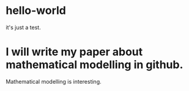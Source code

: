 # hello-world
it's just a test.
# I will write my paper about mathematical modelling in github.
Mathematical modelling is interesting.
